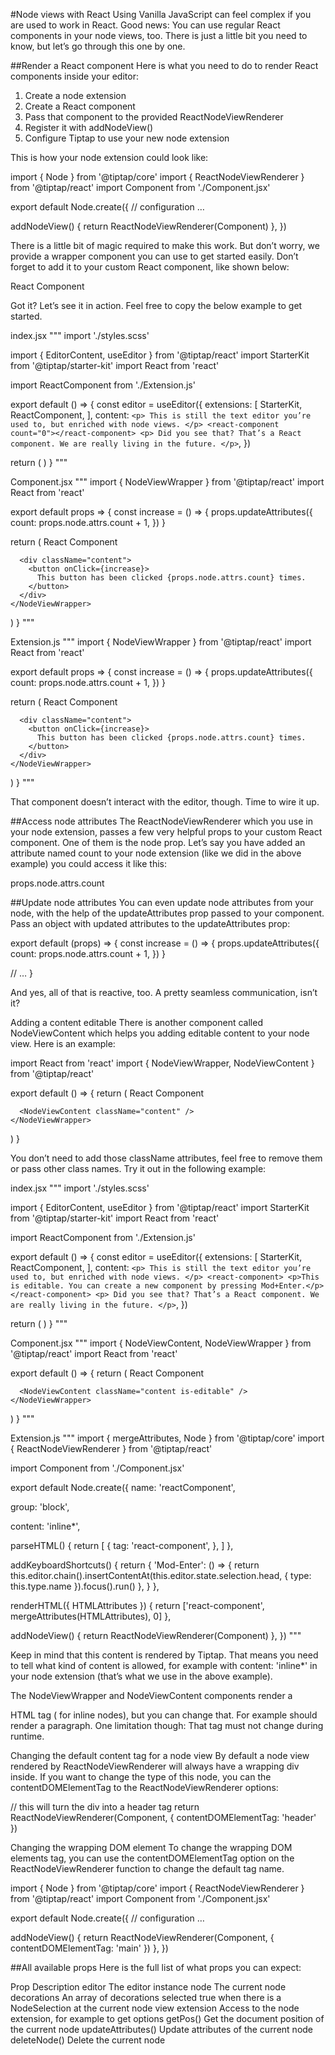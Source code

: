 #Node views with React
Using Vanilla JavaScript can feel complex if you are used to work in React. Good news: You can use regular React components in your node views, too. There is just a little bit you need to know, but let’s go through this one by one.

##Render a React component
Here is what you need to do to render React components inside your editor:

1. Create a node extension
2. Create a React component
3. Pass that component to the provided ReactNodeViewRenderer
4. Register it with addNodeView()
5. Configure Tiptap to use your new node extension

This is how your node extension could look like:

import { Node } from '@tiptap/core'
import { ReactNodeViewRenderer } from '@tiptap/react'
import Component from './Component.jsx'

export default Node.create({
  // configuration …

  addNodeView() {
    return ReactNodeViewRenderer(Component)
  },
})

There is a little bit of magic required to make this work. But don’t worry, we provide a wrapper component you can use to get started easily. Don’t forget to add it to your custom React component, like shown below:

<NodeViewWrapper className="react-component"> React Component </NodeViewWrapper>

Got it? Let’s see it in action. Feel free to copy the below example to get started.

index.jsx
"""
import './styles.scss'

import { EditorContent, useEditor } from '@tiptap/react'
import StarterKit from '@tiptap/starter-kit'
import React from 'react'

import ReactComponent from './Extension.js'

export default () => {
  const editor = useEditor({
    extensions: [
      StarterKit,
      ReactComponent,
    ],
    content: `
    <p>
      This is still the text editor you’re used to, but enriched with node views.
    </p>
    <react-component count="0"></react-component>
    <p>
      Did you see that? That’s a React component. We are really living in the future.
    </p>
    `,
  })

  return (
    <EditorContent editor={editor} />
  )
}
"""

Component.jsx
"""
import { NodeViewWrapper } from '@tiptap/react'
import React from 'react'

export default props => {
  const increase = () => {
    props.updateAttributes({
      count: props.node.attrs.count + 1,
    })
  }

  return (
    <NodeViewWrapper className="react-component">
      <label>React Component</label>

      <div className="content">
        <button onClick={increase}>
          This button has been clicked {props.node.attrs.count} times.
        </button>
      </div>
    </NodeViewWrapper>
  )
}
"""

Extension.js
"""
import { NodeViewWrapper } from '@tiptap/react'
import React from 'react'

export default props => {
  const increase = () => {
    props.updateAttributes({
      count: props.node.attrs.count + 1,
    })
  }

  return (
    <NodeViewWrapper className="react-component">
      <label>React Component</label>

      <div className="content">
        <button onClick={increase}>
          This button has been clicked {props.node.attrs.count} times.
        </button>
      </div>
    </NodeViewWrapper>
  )
}
"""

That component doesn’t interact with the editor, though. Time to wire it up.

##Access node attributes
The ReactNodeViewRenderer which you use in your node extension, passes a few very helpful props to your custom React component. One of them is the node prop. Let’s say you have added an attribute named count to your node extension (like we did in the above example) you could access it like this:

props.node.attrs.count

##Update node attributes
You can even update node attributes from your node, with the help of the updateAttributes prop passed to your component. Pass an object with updated attributes to the updateAttributes prop:

export default (props) => {
  const increase = () => {
    props.updateAttributes({
      count: props.node.attrs.count + 1,
    })
  }

  // …
}

And yes, all of that is reactive, too. A pretty seamless communication, isn’t it?

Adding a content editable
There is another component called NodeViewContent which helps you adding editable content to your node view. Here is an example:

import React from 'react'
import { NodeViewWrapper, NodeViewContent } from '@tiptap/react'

export default () => {
  return (
    <NodeViewWrapper className="react-component">
      <span className="label" contentEditable={false}>
        React Component
      </span>

      <NodeViewContent className="content" />
    </NodeViewWrapper>
  )
}

You don’t need to add those className attributes, feel free to remove them or pass other class names. Try it out in the following example:

index.jsx
"""
import './styles.scss'

import { EditorContent, useEditor } from '@tiptap/react'
import StarterKit from '@tiptap/starter-kit'
import React from 'react'

import ReactComponent from './Extension.js'

export default () => {
  const editor = useEditor({
    extensions: [
      StarterKit,
      ReactComponent,
    ],
    content: `
    <p>
      This is still the text editor you’re used to, but enriched with node views.
    </p>
    <react-component>
      <p>This is editable. You can create a new component by pressing Mod+Enter.</p>
    </react-component>
    <p>
      Did you see that? That’s a React component. We are really living in the future.
    </p>
    `,
  })

  return (
    <EditorContent editor={editor} />
  )
}
"""

Component.jsx
"""
import { NodeViewContent, NodeViewWrapper } from '@tiptap/react'
import React from 'react'

export default () => {
  return (
    <NodeViewWrapper className="react-component">
      <label contentEditable={false}>React Component</label>

      <NodeViewContent className="content is-editable" />
    </NodeViewWrapper>
  )
}
"""

Extension.js
"""
import { mergeAttributes, Node } from '@tiptap/core'
import { ReactNodeViewRenderer } from '@tiptap/react'

import Component from './Component.jsx'

export default Node.create({
  name: 'reactComponent',

  group: 'block',

  content: 'inline*',

  parseHTML() {
    return [
      {
        tag: 'react-component',
      },
    ]
  },

  addKeyboardShortcuts() {
    return {
      'Mod-Enter': () => {
        return this.editor.chain().insertContentAt(this.editor.state.selection.head, { type: this.type.name }).focus().run()
      },
    }
  },

  renderHTML({ HTMLAttributes }) {
    return ['react-component', mergeAttributes(HTMLAttributes), 0]
  },

  addNodeView() {
    return ReactNodeViewRenderer(Component)
  },
})
"""

Keep in mind that this content is rendered by Tiptap. That means you need to tell what kind of content is allowed, for example with content: 'inline*' in your node extension (that’s what we use in the above example).

The NodeViewWrapper and NodeViewContent components render a <div> HTML tag (<span> for inline nodes), but you can change that. For example <NodeViewContent as="p"> should render a paragraph. One limitation though: That tag must not change during runtime.

Changing the default content tag for a node view
By default a node view rendered by ReactNodeViewRenderer will always have a wrapping div inside. If you want to change the type of this node, you can the contentDOMElementTag to the ReactNodeViewRenderer options:

// this will turn the div into a header tag
return ReactNodeViewRenderer(Component, { contentDOMElementTag: 'header' })

Changing the wrapping DOM element
To change the wrapping DOM elements tag, you can use the contentDOMElementTag option on the ReactNodeViewRenderer function to change the default tag name.

import { Node } from '@tiptap/core'
import { ReactNodeViewRenderer } from '@tiptap/react'
import Component from './Component.jsx'

export default Node.create({
  // configuration …

  addNodeView() {
    return ReactNodeViewRenderer(Component, { contentDOMElementTag: 'main' })
  },
})

##All available props
Here is the full list of what props you can expect:

Prop	Description
editor	The editor instance
node	The current node
decorations	An array of decorations
selected	true when there is a NodeSelection at the current node view
extension	Access to the node extension, for example to get options
getPos()	Get the document position of the current node
updateAttributes()	Update attributes of the current node
deleteNode()	Delete the current node